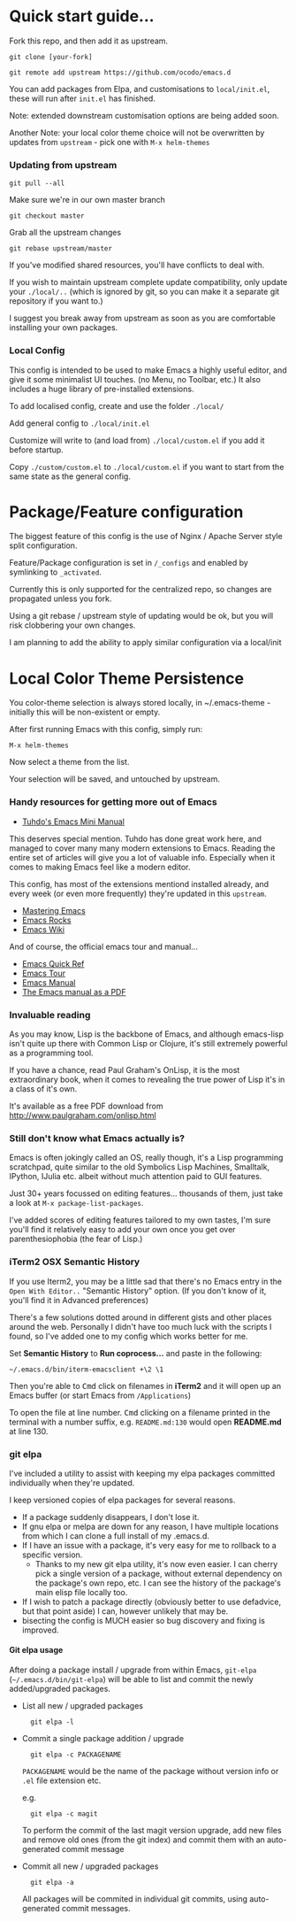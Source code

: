 # Quick start guide...

Fork this repo, and then add it as upstream.

    git clone [your-fork]

    git remote add upstream https://github.com/ocodo/emacs.d

You can add packages from Elpa, and customisations to `local/init.el`,
these will run after `init.el` has finished.

Note: extended downstream customisation options are being added soon.

Another Note: your local color theme choice will not be overwritten by
updates from `upstream` - pick one with `M-x helm-themes`

### Updating from upstream

    git pull --all

Make sure we're in our own master branch

    git checkout master

Grab all the upstream changes

    git rebase upstream/master

If you've modified shared resources, you'll have conflicts to deal
with.

If you wish to maintain upstream complete update compatibility, only
update your `./local/..` (which is ignored by git, so you can make it
a separate git repository if you want to.)

I suggest you break away from upstream as soon as you are comfortable
installing your own packages.

### Local Config

This config is intended to be used to make Emacs a highly useful
editor, and give it some minimalist UI touches. (no Menu, no Toolbar,
etc.) It also includes a huge library of pre-installed extensions.

To add localised config, create and use the folder `./local/`

Add general config to `./local/init.el`

Customize will write to (and load from) `./local/custom.el` if you add
it before startup.

Copy `./custom/custom.el` to `./local/custom.el` if you want to start
from the same state as the general config.

# Package/Feature configuration

The biggest feature of this config is the use of Nginx / Apache Server
style split configuration.

Feature/Package configuration is set in `/_configs` and enabled by
symlinking to `_activated`.

Currently this is only supported for the centralized repo, so changes
are propagated unless you fork.

Using a git rebase / upstream style of updating would be ok, but you
will risk clobbering your own changes.

I am planning to add the ability to apply similar configuration via a local/init

# Local Color Theme Persistence

You color-theme selection is always stored locally, in
~/.emacs-theme - initially this will be non-existent or empty.

After first running Emacs with this config, simply run:

    M-x helm-themes

Now select a theme from the list.

Your selection will be saved, and untouched by upstream.

### Handy resources for getting more out of Emacs

* [Tuhdo's Emacs Mini Manual](http://tuhdo.github.io/emacs-tutor.html)

This deserves special mention. Tuhdo has done great work here, and
managed to cover many many modern extensions to Emacs.  Reading the
entire set of articles will give you a lot of valuable info.
Especially when it comes to making Emacs feel like a modern editor.

This config, has most of the extensions mentiond installed already,
and every week (or even more frequently) they're updated in this
`upstream`.

* [Mastering Emacs](http://www.masteringemacs.org/)
* [Emacs Rocks](http://emacsrocks.com/)
* [Emacs Wiki](http://www.emacswiki.org/)

And of course, the official emacs tour and manual...

* [Emacs Quick Ref](http://www.gnu.org/software/emacs/refcards/pdf/refcard.pdf)
* [Emacs Tour](http://www.gnu.org/software/emacs/tour/)
* [Emacs Manual](http://www.gnu.org/software/emacs/manual/html_mono/emacs.html)
* [The Emacs manual as a PDF](http://www.gnu.org/software/emacs/manual/emacs.pdf)

### Invaluable reading

As you may know, Lisp is the backbone of Emacs, and although
emacs-lisp isn't quite up there with Common Lisp or Clojure, it's
still extremely powerful as a programming tool.

If you have a chance, read Paul Graham's OnLisp, it is the most
extraordinary book, when it comes to revealing the true power of Lisp
it's in a class of it's own.

It's available as a free PDF download from
http://www.paulgraham.com/onlisp.html

### Still don't know what Emacs actually is?

Emacs is often jokingly called an OS, really though, it's a Lisp
programming scratchpad, quite similar to the old Symbolics Lisp
Machines, Smalltalk, IPython, IJulia etc. albeit without much
attention paid to GUI features.

Just 30+ years focussed on editing features... thousands of them, just
take a look at `M-x package-list-packages`.

I've added scores of editing features tailored to my own tastes, I'm
sure you'll find it relatively easy to add your own once you get over
parenthesiophobia (the fear of Lisp.)

### iTerm2 OSX Semantic History

If you use Iterm2, you may be a little sad that there's no Emacs entry
in the `Open With Editor..` "Semantic History" option. (If you don't
know of it, you'll find it in Advanced preferences)

There's a few solutions dotted around in different gists and other
places around the web. Personally I didn't have too much luck with the
scripts I found, so I've added one to my config which works better for
me.

Set **Semantic History** to **Run coprocess...** and
paste in the following:

    ~/.emacs.d/bin/iterm-emacsclient +\2 \1

Then you're able to <kbd>Cmd</kbd> click on filenames in **iTerm2**
and it will open up an Emacs buffer (or start Emacs from
`/Applications`)

To open the file at line number.  <kbd>Cmd</kbd> clicking on a
filename printed in the terminal with a number suffix,
e.g. `README.md:130` would open **README.md** at line 130.

### git elpa

I've included a utility to assist with keeping my elpa packages committed individually when they're updated.

I keep versioned copies of elpa packages for several reasons.

- If a package suddenly disappears, I don't lose it.
- If gnu elpa or melpa are down for any reason, I have multiple locations from which I can clone a full install of my .emacs.d.
- If I have an issue with a package, it's very easy for me to rollback to a specific version.
    - Thanks to my new git elpa utility, it's now even easier. I can cherry pick a single version of a package, without external dependency on the package's own repo, etc.  I can see the history of the package's main elisp file locally too.
- If I wish to patch a package directly (obviously better to use defadvice, but that point aside) I can, however unlikely that may be.
- bisecting the config is MUCH easier so bug discovery and fixing is improved.

#### Git elpa usage

After doing a package install / upgrade from within Emacs, `git-elpa` (`~/.emacs.d/bin/git-elpa`) will be able to list and commit the newly added/upgraded packages.

- List all new / upgraded packages

        git elpa -l

- Commit a single package addition / upgrade

        git elpa -c PACKAGENAME

    `PACKAGENAME` would be the name of the package without version info or `.el` file extension etc.

    e.g.

        git elpa -c magit

    To perform the commit of the last magit version upgrade, add new files and remove old ones (from the git index)     and commit them with an auto-generated commit message

- Commit all new / upgraded packages

        git elpa -a

    All packages will be commited in individual git commits, using auto-generated commit messages.
